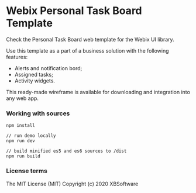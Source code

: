 Webix Personal Task Board Template
============

Check the Personal Task Board web template for the Webix UI library. 

Use this template as a part of a business solution with the following features:

- Alerts and notification bord;
- Assigned tasks;
- Activity widgets.

This ready-made wireframe is available for downloading and integration into any web app. 

### Working with sources

```
npm install

// run demo locally
npm run dev

// build minified es5 and es6 sources to /dist
npm run build
```

### License terms

The MIT License (MIT)
Copyright (c) 2020 XBSoftware